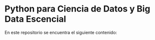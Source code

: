 # Python para Ciencia de Datos y Big Data Escencial
En este repositorio se encuentra el siguiente contenido:
